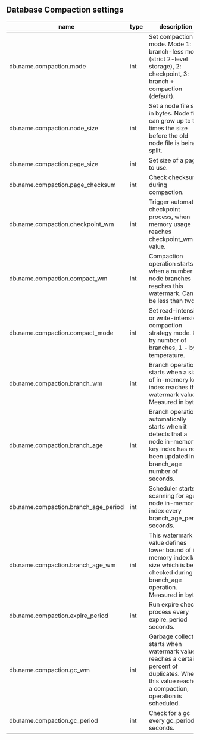 
Database Compaction settings
----------------------------

| name | type | description  |
|---|---|---|
| db.name.compaction.mode | int | Set compaction mode. Mode 1: branch-less mode (strict 2-level storage), 2: checkpoint, 3: branch + compaction (default). |
| db.name.compaction.node\_size | int | Set a node file size in bytes. Node file can grow up to two times the size before the old node file is being split. |
| db.name.compaction.page\_size | int | Set size of a page to use. |
| db.name.compaction.page\_checksum | int | Check checksum during compaction. |
| db.name.compaction.checkpoint\_wm | int | Trigger automatic checkpoint process, when memory usage reaches checkpoint\_wm value. |
| db.name.compaction.compact\_wm | int | Compaction operation starts when a number of node branches reaches this watermark. Cannot be less than two. |
| db.name.compaction.compact\_mode | int | Set read-intensive or write-intensive compaction strategy mode. 0 - by number of branches, 1 - by temperature. |
| db.name.compaction.branch\_wm | int | Branch operation starts when a size of in-memory key index reaches this watermark value. Measured in bytes. |
| db.name.compaction.branch\_age | int | Branch operation automatically starts when it detects that a node in-memory key index has not been updated in a branch\_age number of seconds. |
| db.name.compaction.branch\_age\_period | int | Scheduler starts scanning for aged node in-memory index every branch\_age\_period seconds. |
| db.name.compaction.branch\_age\_wm | int | This watermark value defines lower bound of in-memory index key size which is being checked during branch\_age operation. Measured in bytes. |
| db.name.compaction.expire\_period | int | Run expire check process every expire\_period seconds. |
| db.name.compaction.gc\_wm | int | Garbage collection starts when watermark value reaches a certain percent of duplicates. When this value reaches a compaction, operation is scheduled. |
| db.name.compaction.gc\_period | int | Check for a gc every gc\_period seconds. |
